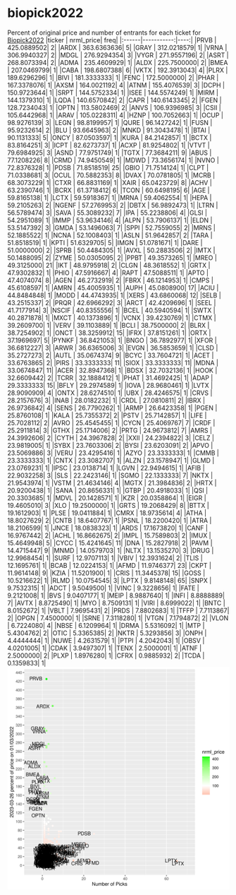 # biopick2022
Percent of original price and number of entrants for each ticket for [Biopick2022](https://twitter.com/hashtag/Biopick2022)
|ticker |  nrml_price| freq|
|:------|-----------:|----:|
|PRVB   | 425.0889502|    2|
|ARDX   | 363.6363636|    5|
|GRAY   | 312.0218579|    1|
|VRNA   | 306.9940327|    2|
|MDGL   | 276.9294354|    3|
|VYGR   | 271.9557196|    2|
|ASRT   | 268.8073394|    2|
|ADMA   | 235.4609929|    1|
|ALDX   | 225.7500000|    2|
|BMEA   | 207.0469799|    1|
|CABA   | 198.6807388|    6|
|VKTX   | 192.3913043|    4|
|PLRX   | 189.6296296|    1|
|BIVI   | 181.3333333|    1|
|FENC   | 172.5000000|    2|
|PHAR   | 167.3378076|    1|
|AXSM   | 164.0021192|    4|
|ATNM   | 155.4076539|    3|
|DCPH   | 150.9723644|    1|
|SRPT   | 144.5752334|    1|
|ISEE   | 144.5574249|    1|
|MIRM   | 144.1379310|    1|
|LQDA   | 140.6570842|    2|
|CAPR   | 140.6143345|    2|
|FGEN   | 128.7234043|    1|
|OPTN   | 113.5802469|    2|
|ANVS   | 106.9396985|    3|
|CSII   | 105.6442968|    1|
|ARAV   | 105.0228311|    4|
|HZNP   | 100.7052663|    1|
|OCUP   |  98.9276139|    3|
|LEGN   |  98.8199957|    1|
|QURE   |  96.1427242|    1|
|FUSN   |  95.9232614|    2|
|BLU    |  93.6645963|    2|
|MNKD   |  91.3043478|    1|
|BTAI   |  90.1131333|    5|
|ONCY   |  87.0503597|    1|
|KURA   |  84.2142857|    1|
|BCTX   |  83.8164251|    3|
|ICPT   |  82.6273737|    1|
|ACXP   |  81.9254802|    1|
|VTVT   |  79.6984925|    3|
|ASND   |  77.9751749|    1|
|TGTX   |  77.3684211|    9|
|ABUS   |  77.1208226|    8|
|CRMD   |  74.9450549|    1|
|MDWD   |  73.3656174|    1|
|NVNO   |  72.8376328|    1|
|PDSB   |  71.8518519|   25|
|GBIO   |  71.7514124|    1|
|CLPT   |  71.0338681|    3|
|OCUL   |  70.5882353|    8|
|DVAX   |  70.0781805|    1|
|MCRB   |  68.3073229|    1|
|CTXR   |  66.8831169|    1|
|XAIR   |  65.0423729|    8|
|ACHV   |  63.2390746|    1|
|BCRX   |  61.3718412|    6|
|TCON   |  60.6498195|    6|
|AGE    |  59.8165138|    1|
|LCTX   |  59.5918367|    1|
|MRNA   |  59.4062554|    1|
|HEPA   |  59.2105263|    2|
|NGENF  |  57.2769953|    2|
|DBTX   |  56.9892473|    1|
|LTRN   |  56.5789474|    3|
|SAVA   |  55.3089232|    7|
|IPA    |  55.2238806|    4|
|GLSI   |  54.2951089|    1|
|IMMP   |  53.9634146|    4|
|ALPN   |  53.7906137|    1|
|ELDN   |  53.5147392|    3|
|GMDA   |  53.1496063|    7|
|SPPI   |  52.7559055|    2|
|MRNS   |  52.1885522|    1|
|NCNA   |  52.1008403|    1|
|ASLN   |  51.9642857|    2|
|TARA   |  51.8518519|    1|
|KPTI   |  51.6329705|    5|
|IMGN   |  51.0781671|    1|
|DARE   |  51.0000000|    2|
|SPRB   |  50.4484305|    1|
|AVXL   |  50.2883506|    2|
|IMTX   |  50.1488095|    2|
|ZYME   |  50.0305095|    2|
|PPBT   |  49.3573265|    1|
|MREO   |  49.3125000|   21|
|IKT    |  48.9795918|    2|
|CLGN   |  48.3618552|    1|
|GRTX   |  47.9302832|    1|
|PHIO   |  47.5916667|    4|
|RAPT   |  47.5088511|    1|
|APTO   |  47.4074074|    8|
|AGEN   |  46.2732919|    2|
|FBRX   |  46.1214953|    1|
|CMPS   |  45.6108597|    1|
|AMRN   |  45.4005935|    1|
|AUPH   |  45.0808900|   17|
|ACIU   |  44.8484848|    1|
|MODD   |  44.4743935|    1|
|XERS   |  43.6860068|   12|
|SELB   |  43.2515337|    2|
|PRQR   |  42.6966292|    3|
|ARCT   |  42.4209696|    1|
|SEEL   |  41.7177914|    3|
|NSCIF  |  40.8355556|    1|
|BCEL   |  40.5940594|    1|
|SWTX   |  40.2871878|    1|
|MXCT   |  40.1373896|    1|
|VCNX   |  39.4230769|    1|
|CTMX   |  39.2609700|    1|
|VERV   |  39.1103889|    1|
|BCLI   |  38.7500000|    2|
|BLRX   |  38.7254902|    1|
|ONCT   |  38.3259912|   15|
|IFRX   |  37.8151261|    1|
|ORTX   |  37.1969697|    5|
|PYNKF  |  36.8421053|    1|
|BNGO   |  36.7892977|    1|
|XFOR   |  36.6812227|    3|
|ARWR   |  36.6365006|    3|
|EVGN   |  36.5853659|    1|
|CLSD   |  35.2727273|    2|
|AUTL   |  35.0674374|    9|
|BCYC   |  33.7604721|    1|
|ACET   |  33.6763865|    2|
|PIRS   |  33.3333333|   11|
|SIOX   |  33.3333333|   11|
|MDNA   |  33.0674847|   11|
|ACER   |  32.8947368|    1|
|BDSX   |  32.7032136|    1|
|HOOK   |  32.6609442|    2|
|TCRR   |  32.1888412|    1|
|PHAT   |  31.4692425|    1|
|ADAP   |  29.3333333|   15|
|BFLY   |  29.2974589|    1|
|IOVA   |  28.9680461|    1|
|LVTX   |  28.9090909|    4|
|ONTX   |  28.6274510|    1|
|UBX    |  28.4246575|    1|
|CRVS   |  28.2157676|    3|
|INAB   |  28.0182232|    1|
|CRDL   |  27.0810811|    2|
|IBRX   |  26.9736842|    4|
|SENS   |  26.7790262|    1|
|ARMP   |  26.6423358|    1|
|PGEN   |  25.8760108|    1|
|KALA   |  25.7355372|    2|
|PSTV   |  25.7142857|    1|
|LIFE   |  25.7028112|    2|
|AVRO   |  25.4545455|    1|
|CYCN   |  25.4069767|    7|
|CRDF   |  25.2911814|    3|
|GTHX   |  25.1714006|    2|
|PRTG   |  24.9673812|    7|
|AMRS   |  24.3992606|    2|
|CYTH   |  24.3967828|    2|
|XXII   |  24.2394822|    3|
|CELZ   |  23.9819005|    1|
|SYBX   |  23.7603306|    2|
|BYSI   |  23.6203091|    2|
|APVO   |  23.5069886|    3|
|VERU   |  23.4295416|    1|
|AZYO   |  23.3333333|    1|
|CMMB   |  23.3333333|    1|
|CNTX   |  23.3082707|    1|
|ALZN   |  23.1578947|    1|
|GLMD   |  23.0769231|    1|
|IPSC   |  23.0138714|    1|
|LGVN   |  22.9494615|    1|
|AFIB   |  22.9032258|    3|
|SLS    |  22.2423146|    1|
|SGMO   |  22.1333333|    7|
|NKTX   |  21.9543974|    1|
|VSTM   |  21.4634146|    4|
|MGTX   |  21.3984836|    2|
|HRTX   |  20.9200438|    1|
|SANA   |  20.8656331|    1|
|GTBP   |  20.4918033|    1|
|QSI    |  20.3303685|    1|
|MDVL   |  20.1428571|    1|
|KZR    |  20.0358864|    1|
|EIGR   |  19.4605010|    3|
|XLO    |  19.2500000|    1|
|GRTS   |  19.2068429|    8|
|BTTX   |  19.1612903|    1|
|PLSE   |  19.0411884|    1|
|CMRX   |  18.9735614|    4|
|ATHA   |  18.8027629|    2|
|CNTB   |  18.6407767|    1|
|PSNL   |  18.2200420|    1|
|ATRA   |  18.2106599|    1|
|JNCE   |  18.0838323|    1|
|ARDS   |  17.1673820|    1|
|CANF   |  16.9767442|    2|
|ACHL   |  16.8662675|    2|
|IMPL   |  15.7589803|    2|
|IMUX   |  15.4649948|    5|
|CYCC   |  15.4241645|   11|
|DNA    |  15.2827918|    2|
|PAVM   |  14.4715447|    9|
|MNMD   |  14.0579703|    1|
|NLTX   |  13.1535270|    3|
|DRUG   |  12.9968454|    1|
|SURF   |  12.9707113|    1|
|VBIV   |  12.3931624|    2|
|TLIS   |  12.1695761|    1|
|BCAB   |  12.0224153|    1|
|AFMD   |  11.9746377|   23|
|CKPT   |  11.9614148|    9|
|KZIA   |  11.5201900|    1|
|CRIS   |  11.3445378|   15|
|GOSS   |  10.5216622|    1|
|RLMD   |  10.0754545|    3|
|LPTX   |   9.8148148|   65|
|SNPX   |   9.7532315|    1|
|ADCT   |   9.5049500|    1|
|VINC   |   9.3228656|    1|
|FATE   |   9.2121008|    1|
|BVS    |   9.0407177|    1|
|MEIP   |   8.9887640|    1|
|INFI   |   8.8888889|    7|
|AVTX   |   8.8725490|    1|
|MYO    |   8.7509131|    1|
|VIRI   |   8.6999022|    1|
|BNTC   |   8.0152672|    1|
|VBLT   |   7.9695431|    2|
|PRDS   |   7.8802683|    1|
|TFFP   |   7.7113867|    2|
|OPGN   |   7.4500000|    1|
|SRNE   |   7.3118280|    1|
|VTGN   |   7.1794872|    2|
|VLON   |   6.7224080|    4|
|NBSE   |   6.1209964|    1|
|DRMA   |   5.5316092|    1|
|MTP    |   5.4304762|    2|
|OTIC   |   5.3365385|    2|
|NKTR   |   5.3293856|    3|
|ONPH   |   4.4444444|    1|
|NUWE   |   4.2631579|    1|
|PTPI   |   4.2042043|    1|
|OBSV   |   4.0201005|    1|
|CDAK   |   3.9497307|    1|
|TENX   |   2.5000001|    1|
|ATNF   |   2.5000000|    2|
|PLXP   |   1.8976280|    1|
|CFRX   |   0.9885932|    2|
|TCDA   |   0.1359833|    1|
![retvspicks](biopicks.png?raw=true)
